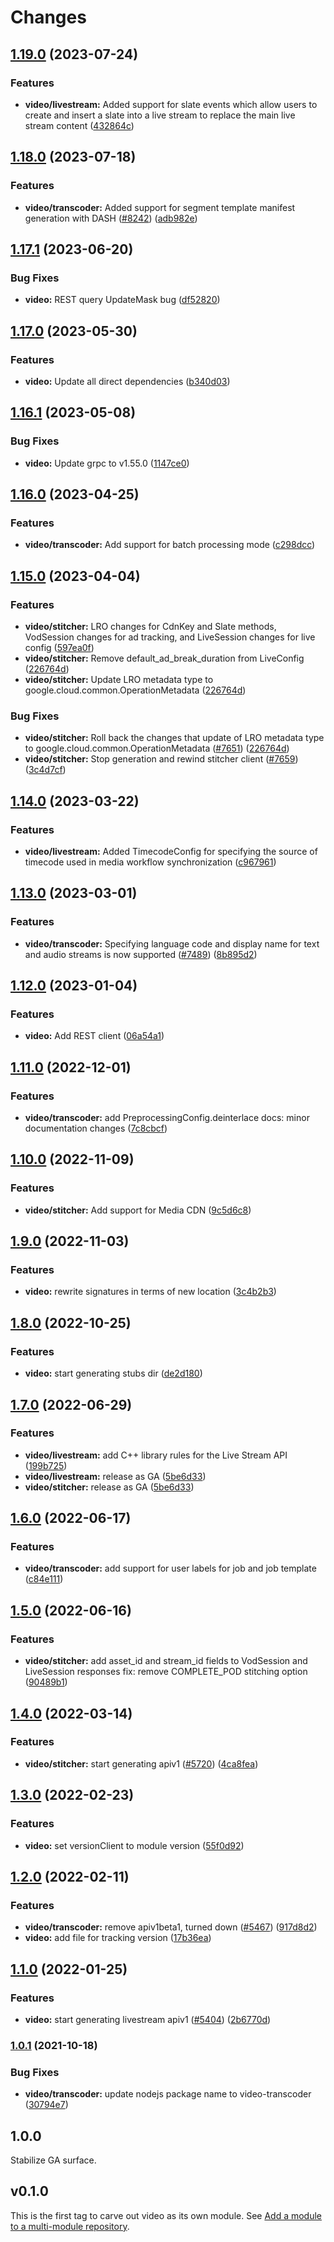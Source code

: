 # Changes


## [1.19.0](https://github.com/googleapis/google-cloud-go/compare/video/v1.18.0...video/v1.19.0) (2023-07-24)


### Features

* **video/livestream:** Added support for slate events which allow users to create and insert a slate into a live stream to replace the main live stream content ([432864c](https://github.com/googleapis/google-cloud-go/commit/432864c7fc0bb551a5017b423bbd5f76c3357dc3))

## [1.18.0](https://github.com/googleapis/google-cloud-go/compare/video/v1.17.1...video/v1.18.0) (2023-07-18)


### Features

* **video/transcoder:** Added support for segment template manifest generation with DASH ([#8242](https://github.com/googleapis/google-cloud-go/issues/8242)) ([adb982e](https://github.com/googleapis/google-cloud-go/commit/adb982ed500c5011e477c00baefad504b0a00210))

## [1.17.1](https://github.com/googleapis/google-cloud-go/compare/video/v1.17.0...video/v1.17.1) (2023-06-20)


### Bug Fixes

* **video:** REST query UpdateMask bug ([df52820](https://github.com/googleapis/google-cloud-go/commit/df52820b0e7721954809a8aa8700b93c5662dc9b))

## [1.17.0](https://github.com/googleapis/google-cloud-go/compare/video/v1.16.1...video/v1.17.0) (2023-05-30)


### Features

* **video:** Update all direct dependencies ([b340d03](https://github.com/googleapis/google-cloud-go/commit/b340d030f2b52a4ce48846ce63984b28583abde6))

## [1.16.1](https://github.com/googleapis/google-cloud-go/compare/video/v1.16.0...video/v1.16.1) (2023-05-08)


### Bug Fixes

* **video:** Update grpc to v1.55.0 ([1147ce0](https://github.com/googleapis/google-cloud-go/commit/1147ce02a990276ca4f8ab7a1ab65c14da4450ef))

## [1.16.0](https://github.com/googleapis/google-cloud-go/compare/video/v1.15.0...video/v1.16.0) (2023-04-25)


### Features

* **video/transcoder:** Add support for batch processing mode ([c298dcc](https://github.com/googleapis/google-cloud-go/commit/c298dcc14e73fbb5648945b84c23087cafc8179c))

## [1.15.0](https://github.com/googleapis/google-cloud-go/compare/video/v1.14.0...video/v1.15.0) (2023-04-04)


### Features

* **video/stitcher:** LRO changes for CdnKey and Slate methods, VodSession changes for ad tracking, and LiveSession changes for live config ([597ea0f](https://github.com/googleapis/google-cloud-go/commit/597ea0fe09bcea04e884dffe78add850edb2120d))
* **video/stitcher:** Remove default_ad_break_duration from LiveConfig ([226764d](https://github.com/googleapis/google-cloud-go/commit/226764d72f9d5714fbc6c1852189b81746e38f72))
* **video/stitcher:** Update LRO metadata type to google.cloud.common.OperationMetadata ([226764d](https://github.com/googleapis/google-cloud-go/commit/226764d72f9d5714fbc6c1852189b81746e38f72))


### Bug Fixes

* **video/stitcher:** Roll back the changes that update of LRO metadata type to google.cloud.common.OperationMetadata ([#7651](https://github.com/googleapis/google-cloud-go/issues/7651)) ([226764d](https://github.com/googleapis/google-cloud-go/commit/226764d72f9d5714fbc6c1852189b81746e38f72))
* **video/stitcher:** Stop generation and rewind stitcher client ([#7659](https://github.com/googleapis/google-cloud-go/issues/7659)) ([3c4d7cf](https://github.com/googleapis/google-cloud-go/commit/3c4d7cf0edd12e840438d4079dd2b8ff4c18de27))

## [1.14.0](https://github.com/googleapis/google-cloud-go/compare/video/v1.13.0...video/v1.14.0) (2023-03-22)


### Features

* **video/livestream:** Added TimecodeConfig for specifying the source of timecode used in media workflow synchronization ([c967961](https://github.com/googleapis/google-cloud-go/commit/c967961ed95750e173af0193ec8d0974471f43ff))

## [1.13.0](https://github.com/googleapis/google-cloud-go/compare/video/v1.12.0...video/v1.13.0) (2023-03-01)


### Features

* **video/transcoder:** Specifying language code and display name for text and audio streams is now supported ([#7489](https://github.com/googleapis/google-cloud-go/issues/7489)) ([8b895d2](https://github.com/googleapis/google-cloud-go/commit/8b895d245f0e4ebf6bbd3825a1078778b2e6de28))

## [1.12.0](https://github.com/googleapis/google-cloud-go/compare/video/v1.11.0...video/v1.12.0) (2023-01-04)


### Features

* **video:** Add REST client ([06a54a1](https://github.com/googleapis/google-cloud-go/commit/06a54a16a5866cce966547c51e203b9e09a25bc0))

## [1.11.0](https://github.com/googleapis/google-cloud-go/compare/video/v1.10.0...video/v1.11.0) (2022-12-01)


### Features

* **video/transcoder:** add PreprocessingConfig.deinterlace docs: minor documentation changes ([7c8cbcf](https://github.com/googleapis/google-cloud-go/commit/7c8cbcf769ed8a33eb6c7da96c789667fb733156))

## [1.10.0](https://github.com/googleapis/google-cloud-go/compare/video/v1.9.0...video/v1.10.0) (2022-11-09)


### Features

* **video/stitcher:** Add support for Media CDN ([9c5d6c8](https://github.com/googleapis/google-cloud-go/commit/9c5d6c857b9deece4663d37fc6c834fd758b98ca))

## [1.9.0](https://github.com/googleapis/google-cloud-go/compare/video/v1.8.0...video/v1.9.0) (2022-11-03)


### Features

* **video:** rewrite signatures in terms of new location ([3c4b2b3](https://github.com/googleapis/google-cloud-go/commit/3c4b2b34565795537aac1661e6af2442437e34ad))

## [1.8.0](https://github.com/googleapis/google-cloud-go/compare/video/v1.7.0...video/v1.8.0) (2022-10-25)


### Features

* **video:** start generating stubs dir ([de2d180](https://github.com/googleapis/google-cloud-go/commit/de2d18066dc613b72f6f8db93ca60146dabcfdcc))

## [1.7.0](https://github.com/googleapis/google-cloud-go/compare/video/v1.6.0...video/v1.7.0) (2022-06-29)


### Features

* **video/livestream:** add C++ library rules for the Live Stream API ([199b725](https://github.com/googleapis/google-cloud-go/commit/199b7250f474b1a6f53dcf0aac0c2966f4987b68))
* **video/livestream:** release as GA ([5be6d33](https://github.com/googleapis/google-cloud-go/commit/5be6d33a57cc57ecfe5c34a0b1f6e3e0dd4b51fa))
* **video/stitcher:** release as GA ([5be6d33](https://github.com/googleapis/google-cloud-go/commit/5be6d33a57cc57ecfe5c34a0b1f6e3e0dd4b51fa))

## [1.6.0](https://github.com/googleapis/google-cloud-go/compare/video/v1.5.0...video/v1.6.0) (2022-06-17)


### Features

* **video/transcoder:** add support for user labels for job and job template ([c84e111](https://github.com/googleapis/google-cloud-go/commit/c84e111db5d3f57f4e8fbb5dfff0219d052435a0))

## [1.5.0](https://github.com/googleapis/google-cloud-go/compare/video/v1.4.0...video/v1.5.0) (2022-06-16)


### Features

* **video/stitcher:** add asset_id and stream_id fields to VodSession and LiveSession responses fix: remove COMPLETE_POD stitching option ([90489b1](https://github.com/googleapis/google-cloud-go/commit/90489b10fd7da4cfafe326e00d1f4d81570147f7))

## [1.4.0](https://github.com/googleapis/google-cloud-go/compare/video/v1.3.0...video/v1.4.0) (2022-03-14)


### Features

* **video/stitcher:** start generating apiv1 ([#5720](https://github.com/googleapis/google-cloud-go/issues/5720)) ([4ca8fea](https://github.com/googleapis/google-cloud-go/commit/4ca8fea35c1c5f3e2675c666e238bb1dc3561d52))

## [1.3.0](https://github.com/googleapis/google-cloud-go/compare/video/v1.2.0...video/v1.3.0) (2022-02-23)


### Features

* **video:** set versionClient to module version ([55f0d92](https://github.com/googleapis/google-cloud-go/commit/55f0d92bf112f14b024b4ab0076c9875a17423c9))

## [1.2.0](https://github.com/googleapis/google-cloud-go/compare/video/v1.1.0...video/v1.2.0) (2022-02-11)


### Features

* **video/transcoder:** remove apiv1beta1, turned down ([#5467](https://github.com/googleapis/google-cloud-go/issues/5467)) ([917d8d2](https://github.com/googleapis/google-cloud-go/commit/917d8d255906ea505cb674302870e031e5eff517))
* **video:** add file for tracking version ([17b36ea](https://github.com/googleapis/google-cloud-go/commit/17b36ead42a96b1a01105122074e65164357519e))

## [1.1.0](https://www.github.com/googleapis/google-cloud-go/compare/video/v1.0.1...video/v1.1.0) (2022-01-25)


### Features

* **video:** start generating livestream apiv1 ([#5404](https://www.github.com/googleapis/google-cloud-go/issues/5404)) ([2b6770d](https://www.github.com/googleapis/google-cloud-go/commit/2b6770d762897c84e653973e989d95c0371b89ad))

### [1.0.1](https://www.github.com/googleapis/google-cloud-go/compare/video/v1.0.0...video/v1.0.1) (2021-10-18)

### Bug Fixes

* **video/transcoder:** update nodejs package name to video-transcoder ([30794e7](https://www.github.com/googleapis/google-cloud-go/commit/30794e70050b55ff87d6a80d0b4075065e9d271d))

## 1.0.0

Stabilize GA surface.

## v0.1.0

This is the first tag to carve out video as its own module. See
[Add a module to a multi-module repository](https://github.com/golang/go/wiki/Modules#is-it-possible-to-add-a-module-to-a-multi-module-repository).
